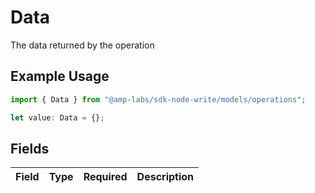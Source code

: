 # Data

The data returned by the operation

## Example Usage

```typescript
import { Data } from "@amp-labs/sdk-node-write/models/operations";

let value: Data = {};
```

## Fields

| Field       | Type        | Required    | Description |
| ----------- | ----------- | ----------- | ----------- |
